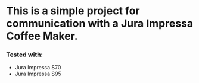 # This is a simple project for communication with a Jura Impressa Coffee Maker. 

### Tested with:
- Jura Impressa S70
- Jura Impressa S95